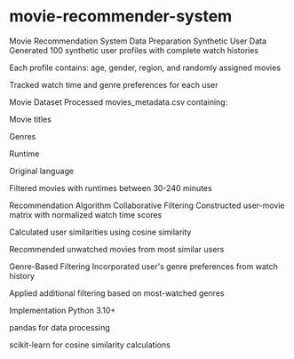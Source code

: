 # movie-recommender-system
Movie Recommendation System
Data Preparation
Synthetic User Data
Generated 100 synthetic user profiles with complete watch histories

Each profile contains: age, gender, region, and randomly assigned movies

Tracked watch time and genre preferences for each user

Movie Dataset
Processed movies_metadata.csv containing:

Movie titles

Genres

Runtime

Original language

Filtered movies with runtimes between 30-240 minutes

Recommendation Algorithm
Collaborative Filtering
Constructed user-movie matrix with normalized watch time scores

Calculated user similarities using cosine similarity

Recommended unwatched movies from most similar users

Genre-Based Filtering
Incorporated user's genre preferences from watch history

Applied additional filtering based on most-watched genres

Implementation
Python 3.10+

pandas for data processing

scikit-learn for cosine similarity calculations